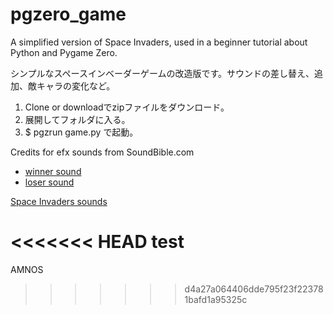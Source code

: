# pgzero_game
A simplified version of Space Invaders, used in a beginner tutorial about Python and Pygame Zero.

シンプルなスペースインベーダーゲームの改造版です。サウンドの差し替え、追加、敵キャラの変化など。


1. Clone or downloadでzipファイルをダウンロード。
2. 展開してフォルダに入る。
3. $ pgzrun game.py で起動。

Credits for efx sounds from SoundBible.com
- [winner sound](http://soundbible.com/480-Kids-Cheering.html)
- [loser sound](http://soundbible.com/1810-Wind.html)

[Space Invaders sounds](http://samples.mameworld.info/Unofficial%20Samples.htm)


<<<<<<< HEAD
test
=======


AMNOS
>>>>>>> d4a27a064406dde795f23f223781bafd1a95325c
